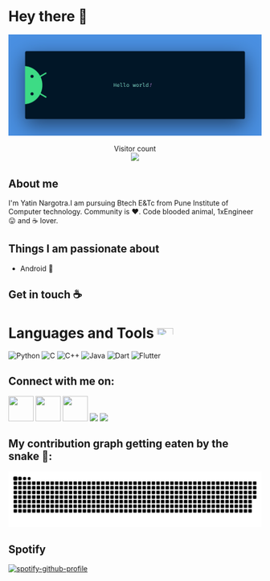 # Hey there :wave:

<img src="https://raw.githubusercontent.com/yatinnargotra/yatinnargotra/master/resources/banner.png" alt="Hello world">

<p align="center"> 
  Visitor count<br>
  <img src="https://profile-counter.glitch.me/yatinnargotra/count.svg" />
</p>

## About me

I'm Yatin Nargotra.I am pursuing Btech E&Tc from Pune Institute of Computer technology.
Community is :heart:. Code blooded animal, 1xEngineer :stuck_out_tongue: and :coffee: lover. 


## Things I am passionate about

- Android :robot:

## Get in touch :coffee:

# Languages and Tools <img src = "https://media2.giphy.com/media/QssGEmpkyEOhBCb7e1/giphy.gif?cid=ecf05e47a0n3gi1bfqntqmob8g9aid1oyj2wr3ds3mg700bl&rid=giphy.gif" width = 32px height = 20px>
<img src = "https://raw.githubusercontent.com/get-icon/geticon/fc0f660daee147afb4a56c64e12bde6486b73e39/icons/python.svg" alt = "Python" height = 40px> <img src = "https://raw.githubusercontent.com/get-icon/geticon/fc0f660daee147afb4a56c64e12bde6486b73e39/icons/c.svg" alt = "C" height = 40px> <img src = "https://raw.githubusercontent.com/get-icon/geticon/fc0f660daee147afb4a56c64e12bde6486b73e39/icons/c-plusplus.svg" alt = "C++" height = 40px> <img src = "https://raw.githubusercontent.com/get-icon/geticon/fc0f660daee147afb4a56c64e12bde6486b73e39/icons/java.svg" alt = "Java" height = 40px> <img src = "https://raw.githubusercontent.com/get-icon/geticon/fc0f660daee147afb4a56c64e12bde6486b73e39/icons/dart.svg" alt = "Dart" height = 40px> <img src = "https://raw.githubusercontent.com/get-icon/geticon/fc0f660daee147afb4a56c64e12bde6486b73e39/icons/flutter.svg" alt = "Flutter" height = 40px>  

<h2>Connect with me on:</h2>
<a href="https://instagram.com/yatinnargotra"><img src="https://upload.wikimedia.org/wikipedia/commons/thumb/a/a5/Instagram_icon.png/2048px-Instagram_icon.png" width="50" height="50"></a>
<a href="https://twitter.com/nargotrayatin"><img src="https://www.iconpacks.net/icons/2/free-twitter-logo-icon-2429-thumb.png" width="50" height="50"></a>
<a href="https://www.linkedin.com/in/yatin-nargotra-62748422a"><img src="https://img.icons8.com/color/512/linkedin.png" width="50" height="50"></a>
<a href="https://open.spotify.com/user/7oruagsngwd62388zgv3qyo9k"><img src="https://www.freepnglogos.com/uploads/spotify-logo-png/spotify-icon-marilyn-scott-0.png" height=50></a>
<a href="https://www.codechef.com/users/yatinnargotra"><img src="https://upload.wikimedia.org/wikipedia/en/thumb/7/7b/Codechef%28new%29_logo.svg/2880px-Codechef%28new%29_logo.svg.png" height=50></a>


## My contribution graph getting eaten by the snake 🐍:
<!-- ![snake gif](https://github.com/yatinnargotra/yatinnargotra/blob/output/github-contribution-grid-snake.gif) -->

<picture>
  <source media="(prefers-color-scheme: dark)" srcset="https://raw.githubusercontent.com/yatinnargotra/yatinnargotra/output/github-contribution-grid-snake-dark.svg">
  <source media="(prefers-color-scheme: light)" srcset="https://raw.githubusercontent.com/yatinnargotra/yatinnargotra/output/github-contribution-grid-snake.svg">
  <img alt="github contribution grid snake animation" src="https://raw.githubusercontent.com/yatinnargotra/yatinnargotra/output/github-contribution-grid-snake.svg">
</picture>

## Spotify

[![spotify-github-profile](https://spotify-github-profile.vercel.app/api/view?uid=7oruagsngwd62388zgv3qyo9k&cover_image=true&theme=default&show_offline=false&background_color=121212&interchange=false)](https://spotify-github-profile.vercel.app/api/view?uid=7oruagsngwd62388zgv3qyo9k&redirect=true)
</div>

<!--
**yatinnargotra/yatinnargotra** is a ✨ _special_ ✨ repository because its `README.md` (this file) appears on your GitHub profile.

Here are some ideas to get you started:

- 🔭 I’m currently working on ...
- 🌱 I’m currently learning ...
- 👯 I’m looking to collaborate on ...
- 🤔 I’m looking for help with ...
- 💬 Ask me about ...
- 📫 How to reach me: ...
- 😄 Pronouns: ...
- ⚡ Fun fact: ...
-->
